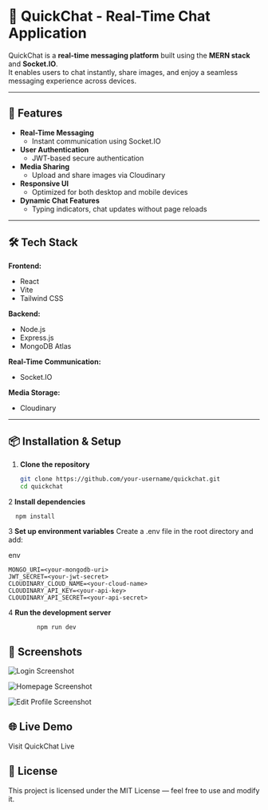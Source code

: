 # 💬 QuickChat - Real-Time Chat Application

QuickChat is a **real-time messaging platform** built using the **MERN stack** and **Socket.IO**.  
It enables users to chat instantly, share images, and enjoy a seamless messaging experience across devices.

---

## 🚀 Features

- **Real-Time Messaging**
  - Instant communication using Socket.IO
- **User Authentication**
  - JWT-based secure authentication
- **Media Sharing**
  - Upload and share images via Cloudinary
- **Responsive UI**
  - Optimized for both desktop and mobile devices
- **Dynamic Chat Features**
  - Typing indicators, chat updates without page reloads

---

## 🛠️ Tech Stack

**Frontend:**
- React
- Vite
- Tailwind CSS

**Backend:**
- Node.js
- Express.js
- MongoDB Atlas

**Real-Time Communication:**
- Socket.IO

**Media Storage:**
- Cloudinary

---

## 📦 Installation & Setup

1. **Clone the repository**
   ```bash
   git clone https://github.com/your-username/quickchat.git
   cd quickchat
2 **Install dependencies**

      npm install

3 **Set up environment variables**
Create a .env file in the root directory and add:

env

    MONGO_URI=<your-mongodb-uri>
    JWT_SECRET=<your-jwt-secret>
    CLOUDINARY_CLOUD_NAME=<your-cloud-name>
    CLOUDINARY_API_KEY=<your-api-key>
    CLOUDINARY_API_SECRET=<your-api-secret>

4 **Run the development server**

            npm run dev


## 📸 Screenshots

![Login Screenshot](./screenshots/Screenshot%2025-08-14%at%16.56.41.png)

![Homepage Screenshot](./screenshots/Screenshot%202025-08-14%20at%2015.45.27.png)

![Edit Profile Screenshot](./screenshots/Screenshot%202025-08-14%20at%2016.55.54.png)

## 🌐 Live Demo
  Visit QuickChat Live

## 📜 License
This project is licensed under the MIT License — feel free to use and modify it.